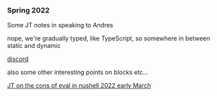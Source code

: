
### Spring 2022

Some JT notes in speaking to Andres

nope, we're gradually typed, like TypeScript, so somewhere in between static and dynamic

[discord](https://discord.com/channels/601130461678272522/683070703716925568/965109979503800321)

also some other interesting points on blocks etc...

[JT on the cons of eval in nushell 2022 early March](https://discord.com/channels/601130461678272522/683070703716925568/950568672290816021)
